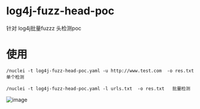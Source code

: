 # log4j-fuzz-head-poc
针对 log4j批量fuzzz 头检测poc


# 使用
```
/nuclei -t log4j-fuzz-head-poc.yaml -u http://www.test.com  -o res.txt 单个检测

/nuclei -t log4j-fuzz-head-poc.yaml -l urls.txt  -o res.txt   批量检测
```

![image](https://user-images.githubusercontent.com/50769953/145665694-21632dd2-7336-474b-80ed-9cdba4919898.png)

